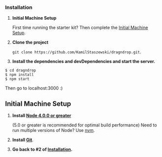### Installation

1. **Initial Machine Setup**

    First time running the starter kit? Then complete the [Initial Machine Setup](#initial-machine-setup).

2. **Clone the project**

    `git clone https://github.com/KamilStaszewski/dragndrop.git`.

3. **Install the dependencies and devDependencies and start the server.**

```
$ cd dragndrop
$ npm install 
$ npm start

```
Then go to localhost:3000 :)




## Initial Machine Setup

1. **Install [Node 4.0.0 or greater](https://nodejs.org)**

    (5.0 or greater is recommended for optimal build performance)
    Need to run multiple versions of Node? Use [nvm](https://github.com/creationix/nvm).

2. **Install [Git](https://git-scm.com/downloads)**.
3.  **Go back to #2 of [Installation](#installation).**